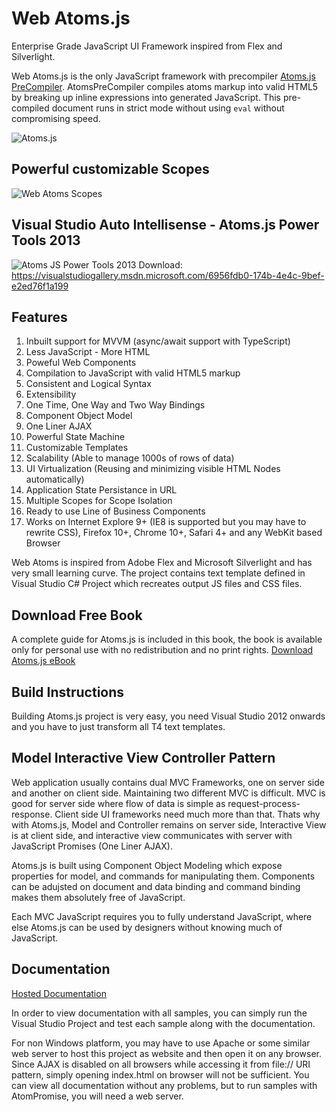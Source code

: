 Web Atoms.js
========
Enterprise Grade JavaScript UI Framework inspired from Flex and Silverlight.

Web Atoms.js is the only JavaScript framework with precompiler [Atoms.js PreCompiler](https://github.com/neurospeech/atoms-pre-compiler).
AtomsPreCompiler compiles atoms markup into valid HTML5 by breaking up inline expressions into
generated JavaScript. This pre-compiled document runs in strict mode without using `eval` without compromising speed.

![Atoms.js](https://github.com/neurospeech/web-atoms.js/raw/master/res/atoms-promo.png)

Powerful customizable Scopes
----------------------------
![Web Atoms Scopes](https://github.com/neurospeech/web-atoms.js/raw/master/docs/concepts/scope/images/local-scope.png)

Visual Studio Auto Intellisense - Atoms.js Power Tools 2013
-----------------------------------------------------------
![Atoms JS Power Tools 2013](res/atoms-js-vs-power-tools-small.png)
Download: https://visualstudiogallery.msdn.microsoft.com/6956fdb0-174b-4e4c-9bef-e2ed76f1a199

Features
--------
1. Inbuilt support for MVVM (async/await support with TypeScript)
2. Less JavaScript - More HTML
3. Poweful Web Components
4. Compilation to JavaScript with valid HTML5 markup
5. Consistent and Logical Syntax
6. Extensibility
7. One Time, One Way and Two Way Bindings
8. Component Object Model
9. One Liner AJAX
10. Powerful State Machine
11. Customizable Templates
12. Scalability (Able to manage 1000s of rows of data)
13. UI Virtualization (Reusing and minimizing visible HTML Nodes automatically)
14. Application State Persistance in URL
15. Multiple Scopes for Scope Isolation
16. Ready to use Line of Business Components
17. Works on Internet Explore 9+ (IE8 is supported but you may have to rewrite CSS), Firefox 10+, Chrome 10+, Safari 4+ and any WebKit based Browser

Web Atoms is inspired from Adobe Flex and Microsoft Silverlight and has very small learning curve. 
The project contains text template defined in Visual Studio C# Project which recreates output JS files and CSS files.

Download Free Book
------------------
A complete guide for Atoms.js is included in this book, the book is available only for personal use with no redistribution and no print rights.
[Download Atoms.js eBook](https://s3.amazonaws.com/webatoms/Documentation.pdf)

Build Instructions
------------------
Building Atoms.js project is very easy, you need Visual Studio 2012 onwards and you have to just transform all T4 text templates.

Model Interactive View Controller Pattern
-----------------------------------------
Web application usually contains dual MVC Frameworks, one on server side and another on client side. Maintaining two different MVC is difficult. MVC is good for server side where flow of data is simple as request-process-response. Client side UI frameworks need much more than that. Thats why with Atoms.js, Model and Controller remains on server side, Interactive View is at client side, and interactive view communicates with server with JavaScript Promises (One Liner AJAX).

Atoms.js is built using Component Object Modeling which expose properties for model, and commands for manipulating them. Components can be adujsted on document and data binding and command binding makes them absolutely free of JavaScript.

Each MVC JavaScript requires you to fully understand JavaScript, where else Atoms.js can be used by designers without knowing much of JavaScript. 

Documentation
-------------

<a href="http://web-atoms.neurospeech.com/docs/index.html" target="_blank">Hosted Documentation</a>

In order to view documentation with all samples, you can simply run the Visual Studio Project and test each sample along with the documentation.

For non Windows platform, you may have to use Apache or some similar web server to host this project as website and then open it on any browser. Since AJAX is disabled on all browsers while accessing it from file:// URI pattern, simply opening index.html on browser will not be sufficient. You can view all documentation without any problems, but to run samples with AtomPromise, you will need a web server.







